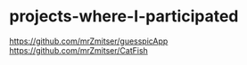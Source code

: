# projects-where-I-participated
https://github.com/mrZmitser/guesspicApp
https://github.com/mrZmitser/CatFish
